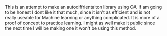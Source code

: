 This is an attempt to make an autodiffrientaiton library using C#. If am going to be honest I dont like it that much, since it isn't as efficient and is not really useable for Machine learning or anything complicated. It is more of a proof of concept to practice learning. I might as well make it public since the next time I will be making one it won't be using this method.
